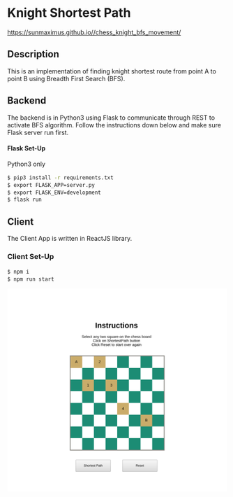 # Knight Shortest Path

https://sunmaximus.github.io//chess_knight_bfs_movement/

## Description
This is an implementation of finding knight shortest route from point A to point B
using Breadth First Search (BFS).

## Backend
The backend is in Python3 using Flask to communicate through REST to activate BFS algorithm.
Follow the instructions down below and make sure Flask server run first.

#### Flask Set-Up
Python3 only

```bash
$ pip3 install -r requirements.txt
$ export FLASK_APP=server.py
$ export FLASK_ENV=development
$ flask run
```

## Client
The Client App is written in ReactJS library.

### Client Set-Up
```bash
$ npm i
$ npm run start
```

<p>
  <img  src="https://raw.githubusercontent.com/sunmaximus/chess_knight_bfs_movement/master/screenshot.png">
</p>
